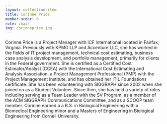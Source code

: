 ```yaml
---
layout: collection-item
title: Corinne Price
member-order: 0
role: chair
img: corinneprice.jpg
---
```

Corinne Price is a Project Manager with ICF International located in Fairfax, Virginia. Previously with KPMG LLP and Accenture LLC, she has worked in the fields of IT project management, technical cost estimating, business case analysis development, and portfolio management, primarily for clients in the Federal government. She is certified as a Certified Cost Estimator/Analyst (CCEA) with the International Cost Estimating and Analysis Association, a Project Management Professional (PMP) with the Project Management Institute, and has obtained her ITIL Foundations certificate. She has been volunteering with SIGGRAPH since 2002 when she joined on as a Student Volunteer. Since then, she has held a variety of roles including serving as a Team Leader with the SV Program, as a member of the ACM SIGGRAPH Communications Committee, and as a SCOOP team member. Corinne earned a a B.S. in Biological Engineering with a Biomedical Engineering minor and a Masters of Engineering in Biological Engineering from Cornell University.